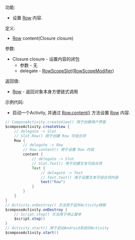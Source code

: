 功能:

+ 设置 [Row](/API/UI/Compose/Widget/Row/README.md) 内容.

定义:

+ [Row](/API/UI/Compose/Widget/Row/README.md) content(Closure closure)

参数:

+ Closure closure - 设置内容的闭包
    + 参数 - 无
    + delegate -
      [RowScopeSlot](/API/UI/Compose/Slot/RowScopeSlot/README.md)([RowScopeModifier](/API/UI/Compose/Modifier/RowScopeModifier/README.md))

返回值:

+ [Row](/API/UI/Compose/Widget/Row/README.md) - 返回对象本身方便链式调用

示例代码:

+ 启动一个Activity, 并通过 [Row.content()](/API/UI/Compose/Widget/Row/README.md?id=content)
  方法设置 [Row](/API/UI/Compose/Widget/Row/README.md) 内容.

```groovy
// ComposeActivity.createView() 用于创建用户界面
$composeActivity.createView {
    // delegate -> Slot
    // Slot.Row() 用于创建 Row 可组合项
    Row {
        // delegate -> Row
        // Row.content() 用于设置 Row 内容
        content {
            // delegate -> Slot
            // Slot.Text() 用于创建文本可组合项
            Text {
                // delegate -> Text
                // Text.text() 用于设置文本可组合项内容
                text("Row")
            }
        }
    }
}
// Activity.onDestroy() 方法用于监听Activity销毁
$composeActivity.onDestroy {
    // Script.stop() 方法用于停止脚本
    $script.stop()
}
// Activity.start() 用于启动Android系统的Activity
$composeActivity.start()
```